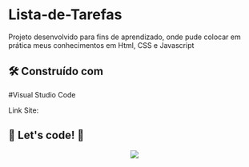 # Lista-de-Tarefas


Projeto desenvolvido para fins de aprendizado, onde pude colocar em prática meus conhecimentos em Html, CSS e Javascript

## 🛠️ Construído com

#Visual Studio Code

Link Site:  

## 🚀 Let's code! 🚀

<div align="center">
   <img src= "https://user-images.githubusercontent.com/97262523/222161704-8d65da0d-4b3f-491a-b8ac-031f01d8ee72.png">
</div>
